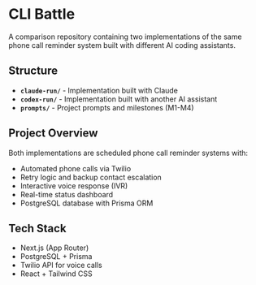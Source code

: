 # CLI Battle

A comparison repository containing two implementations of the same phone call reminder system built with different AI coding assistants.

## Structure

- **`claude-run/`** - Implementation built with Claude
- **`codex-run/`** - Implementation built with another AI assistant  
- **`prompts/`** - Project prompts and milestones (M1-M4)

## Project Overview

Both implementations are scheduled phone call reminder systems with:
- Automated phone calls via Twilio
- Retry logic and backup contact escalation
- Interactive voice response (IVR) 
- Real-time status dashboard
- PostgreSQL database with Prisma ORM

## Tech Stack

- Next.js (App Router)
- PostgreSQL + Prisma
- Twilio API for voice calls
- React + Tailwind CSS